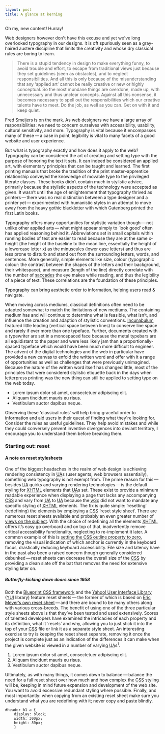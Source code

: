 ```yaml
---
layout: post
title: A glance at kerning
---
```

Oh my, new content! Hurray!

Web designers however don't have this excuse and yet we've long overlooked typography in our designs. It is oft spuriously seen as a gray-haired austere discipline that limits the creativity and whose dry classical rules are boring to learn.

<blockquote cite="Fred Smeijers">
    <p>There is a stupid tendency in design to make everything funny, to avoid trouble and effort, to escape from 	traditional views just because they set guidelines (seen as obstacles), and to neglect responsibilities. And all this is only because of the misunderstanding that any &#8216;applied art&#8217; cannot be really creative or new or highly conceptual. So the most mundane things are overdone, made up, with unnecessary and thus unclear concepts. Against all this nonsense, it becomes necessary to spell out the responsibilities which our creative talents have to meet. Do the job, as well as you can. Get on with it and keep quiet.</p>
</blockquote>

<p>Fred Smeijers is on the mark. As web designers we have a large array of responsibilities: we need to concern ourselves with accessibility, usability, cultural sensitivity, and more. Typography is vital because it encompasses many of these&thinsp;&mdash;&thinsp;a case in point, legibility is vital to many facets of a good website and user experience.</p>

<p>But what is typography exactly and how does it apply to the web? Typography can be considered the art of creating and setting type with the purpose of honoring the text it sets. It can indeed be considered an applied art, with elementary principles that can be taught and learned. The first printing manuals that broke the tradition of the print master&ndash;apprentice relationship conveyed the knowledge of movable type to the privileged literate classes. These books didn&#8217;t contain much in stylistic advice, primarily because the stylistic aspects of the technology were accepted as given. It wasn&#8217;t until the age of enlightenment that typography thrived as printers&thinsp;&mdash;&thinsp;there was no real distinction between a type designer and a printer yet&thinsp;&mdash;&thinsp;experimented with humanistic styles in an attempt to move away from the heavy gothic blackletter with which Gutenberg printed the first Latin books.</p>

<p>Typography offers many opportunities for stylistic variation though&thinsp;&mdash;&thinsp;not unlike other applied arts&thinsp;&mdash;&thinsp;what might appear simply to &#8216;look good&#8217; often has applied reasoning behind it. Abbreviations set in small capitals within running bodies of text are easier to read because they are at the same x-height (the height of the baseline to the mean line, essentially the height of a lowercase letter x) as the minuscules (lower case letters) and thus are less prone to disturb and stand out from the surrounding letters, words, and sentences. More generally, simple elements like size, colour (typographic colour: the contrast between the shapes of the letters and their background, their whitespace), and measure (length of the line) directly correlate with the number of <a href="http://en.wikipedia.org/wiki/Saccade" title="Wikipedia (English): Saccade">saccades</a> the eye makes while reading, and thus the legibility of a piece of text. These correlations are the foundation of these principles.</p>

<span class="calloutRight">Typography can bring aesthetic order to in&shy;for&shy;ma&shy;tion, helping users read <span class="amp">&amp;</span> navigate.</span>
<p>When moving across mediums, classical definitions often need to be adapted somewhat to match the limitations of new mediums. The containing medium has and will continue to determine what is feasible, what isn&#8217;t, and influence the creation and adaption of stylistic conventions. <a href="http://en.wikipedia.org/wiki/Incunabulum" title="Wikipedia (English): Incunabulum">Incunabulum</a> featured little leading (vertical space between lines) to conserve line space and rarely if ever more than one typeface. Further, documents created with a typewriter are set in a monospaced face because the metal typebars are all equidistant to the paper and were less likely jam than a proportionally-spaced typeface which would have been much more difficult to engineer. The advent of the digital technologies and the web in particular have provided a new canvas to enfold the written word and offer with it a range of opportunities as well as challenges that were previously unimagined. Because the nature of the written word itself has changed little, most of the principles that were considered stylistic etiquette back in the days when letterpress printing was the new thing can still be applied to setting type on the web today.</p>

* Lorem ipsum dolor sit amet, consectetuer adipiscing elit.
* Aliquam tincidunt mauris eu risus.
* Vestibulum auctor dapibus neque.


Observing these 'classical rules' will help bring graceful order to information and aid users in their quest of finding what they're looking for. Consider the rules as useful guidelines. They help avoid mistakes and while they could conversely prevent inventive divergences into deviant territory, I encourage you to understand them before breaking them.

### Starting out: reset

#### A note on reset stylesheets

<p>One of the biggest headaches in the realm of web design is achieving rendering consistency in <acronym title="User Agent">UA</acronym>s (user agents; web browsers essentially), something web typography is not exempt from. The prime reason for this&thinsp;&mdash;&thinsp;besides <acronym title="User Agent">UA</acronym> quirks and varying rendering technologies&thinsp;&mdash;&thinsp;is the default styling for <acronym title="eXtensible Hyper Text Markup Language">XHTML</acronym> elements that <acronym title="User Agent">UA</acronym>s set. These exist to provide a minimum readable experience when displaying a page that lacks any accompanying <acronym title="Cascading Style Sheet">CSS</acronym> and vary from <acronym title="User Agent">UA</acronym> to <acronym title="User Agent">UA</acronym> because the <acronym title="World Wide Web Consortium">w3c</acronym> did not want to mandate any specific styling of <acronym title="eXtensible Hyper Text Markup Language">XHTML</acronym> elements. The fix is quite simple: &#8216;resetting&#8217; (redefining) the elements by employing a <acronym title="Cascading Style Sheet">CSS</acronym> &#8216;reset style sheet&#8217;. There are numerous reset sheets available and probably an even greater number of <a href="http://klepas.org/2008/04/26/are-reset-stylesheets-bad/" title="klepas.org: Are reset style sheets bad?">views on the subject</a>. With the choice of redefining all the elements <acronym title="eXtensible Hyper Text Markup Language">XHTML</acronym> offers it&#8217;s easy go overboard and on top of that, inadvertently remove critical accessibility functionality, neglecting to re-implement it later. A common example of this is <a href="http://webaim.org/blog/plague-of-outline-0/" title="webaim.org: Plague of outline: 0">setting the <acronym title="Cascading Style Sheet">CSS</acronym> outline property to zero</a>, removing the visual indication of which anchor is currently in the keyboard focus, drastically reducing keyboard accessibility. File size and latency have in the past also been a raised concern though generally considered debunked&thinsp;&mdash;&thinsp;reset sheets can decrease the overall size of the <acronym title="Cascading Style Sheet">CSS</acronym> by providing a clean slate off the bat that removes the need for extensive styling later on.</p>

##### Butterfly-kicking down doors since 1958

<p>Both the <a href="http://www.blueprintcss.org/" title="Blueprint CSS framework">Blueprint <acronym title="Cascading Style Sheet">CSS</acronym> framework</a> and the <a href="http://developer.yahoo.com/yui/reset/" title="Yahoo! UI Library: Reset CSS">Yahoo! User Interface Library</a> (<acronym title="Yahoo! User Interface">YUI</acronym> library) feature reset sheets&thinsp;&mdash;&thinsp;the former of which is based on <a href="http://meyerweb.com/eric/tools/css/reset/" title="meyerweb.com: CSS Tools: Reset CSS">Eric Meyer&#8217;s own reset sheet</a>&thinsp;&mdash;&thinsp;and there are bound to be many others along with various cross-breeds. The benefit of using one of the three particular style sheets above is that they&#8217;ve been tested and used extensively. Scores of talented developers have examined the intricacies of each property and its definition, what it &#8216;resets&#8217; and why, allowing you to just stick it into the top of your <acronym title="Cascading Style Sheet">CSS</acronym> file or link it as a separate style sheet. An interesting exercise to try is keeping the reset sheet separate, removing it once the project is complete just as an indication of the differences it can make when the given website is viewed in a number of varying <acronym title="User Agent">UA</acronym>s<sup>1</sup>.</p>

1. Lorem ipsum dolor sit amet, consectetuer adipiscing elit.
2. Aliquam tincidunt mauris eu risus.
3. Vestibulum auctor dapibus neque.

<p>Ultimately, as with many things, it comes down to balance&thinsp;&mdash;&thinsp;balance the need for a full reset sheet over how much and how complex the <acronym title="Cascading Style Sheet">CSS</acronym> styling will be, keeping in mind future expansion and development of the web site. You want to avoid excessive redundant styling where possible. Finally, and most importantly: when copying from an existing reset sheet make sure you understand what you are redefining with it; never copy and paste blindly.</p>

<pre><code class="css"><span class="element">#header h1 a</span> { 
	<span class="property">display:</span> <span class="attribute">block;</span>
	<span class="property">width:</span> <span class="attribute">300px;</span>
	<span class="property">height:</span> <span class="attribute">80px;</span>
	}</code></pre>